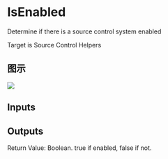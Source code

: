 # IsEnabled

Determine if there is a source control system enabled

Target is Source Control Helpers

## 图示

![]($-20221218-18500855.png)

## Inputs

## Outputs

Return Value: Boolean. true if enabled, false if not.

